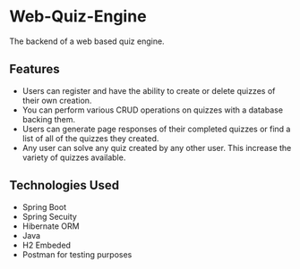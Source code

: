 # Web-Quiz-Engine
The backend of a web based quiz engine. 
## Features
* Users can register and have the ability to create or delete quizzes of their own creation.
* You can perform various CRUD operations on quizzes with a database backing them.
* Users can generate page responses of their completed quizzes or find a list of all of the quizzes they created.
* Any user can solve any quiz created by any other user. This increase the variety of quizzes available.
## Technologies Used
* Spring Boot
* Spring Secuity
* Hibernate ORM
* Java
* H2 Embeded
* Postman for testing purposes

